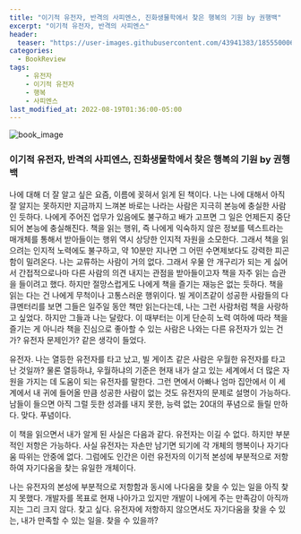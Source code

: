 ```yaml
---
title: "이기적 유전자, 반격의 사피엔스, 진화생물학에서 찾은 행복의 기원 by 권행백"
excerpt: "이기적 유전자, 반격의 사피엔스"
header:
  teaser: "https://user-images.githubusercontent.com/43941383/185550006-f291d38d-c861-49ca-b6ac-5c5e4f1ef6c1.png"
categories:
  - BookReview
tags:
    - 유전자
    - 이기적 유전자
    - 행복
    - 사피엔스
last_modified_at: 2022-08-19T01:36:00-05:00
---
```


![book_image](https://user-images.githubusercontent.com/43941383/185550006-f291d38d-c861-49ca-b6ac-5c5e4f1ef6c1.png)

### 이기적 유전자, 반격의 사피엔스, 진화생물학에서 찾은 행복의 기원 by 권행백

나에 대해 더 잘 알고 싶은 요즘, 이름에 꽂혀서 읽게 된 책이다. 나는 나에 대해서 아직 잘 알지는 못하지만 지금까지 느껴본 바로는 나라는 사람은 지극히 본능에 충실한 사람인 듯하다. 나에게 주어진 업무가 있음에도 불구하고 배가 고프면 그 일은 언제든지 중단되어 본능에 충실해진다. 책을 읽는 행위, 즉 나에게 익숙하지 않은 정보를 텍스트라는 매개체를 통해서 받아들이는 행위 역시 상당한 인지적 자원을 소모한다. 그래서 책을 읽으려는 인지적 노력에도 불구하고, 약 10분만 지나면 그 어떤 수면제보다도 강력한 피곤함이 밀려온다.
나는 교류하는 사람이 거의 없다. 그래서 우물 안 개구리가 되는 게 싫어서 간접적으로나마 다른 사람의 의견 내지는 관점을 받아들이고자 책을 자주 읽는 습관을 들이려고 했다. 하지만 절망스럽게도 나에게 책을 즐기는 재능은 없는 듯하다. 책을 읽는 다는 건 나에게 무척이나 고통스러운 행위이다. 빌 게이츠같이 성공한 사람들의 다큐멘터리를 보면 그들은 일주일 동안 책만 읽는다는데, 나는 그런 사람처럼 책을 사랑하고 싶었다. 하지만 그들과 나는 달랐다. 이 때부터는 이게 단순히 노력 여하에 따라 책을 즐기는 게 아니라 책을 진심으로 좋아할 수 있는 사람은 나와는 다른 유전자가 있는 건가? 유전자 문제인가? 같은 생각이 들었다.

유전자. 나는 열등한 유전자를 타고 났고, 빌 게이츠 같은 사람은 우월한 유전자를 타고 난 것일까? 물론 열등하냐, 우월하냐의 기준은 현재 내가 살고 있는 세계에서 더 많은 자원을 가지는 데 도움이 되는 유전자를 말한다. 그런 면에서 아빠나 엄마 집안에서 이 세계에서 내 귀에 들어올 만큼 성공한 사람이 없는 것도 유전자의 문제로 설명이 가능하다. 남들이 들으면 아직 그럴 듯한 성과를 내지 못한, 능력 없는 20대의 푸념으로 들릴 만하다. 맞다. 푸념이다.

이 책을 읽으면서 내가 알게 된 사실은 다음과 같다. 유전자는 이길 수 없다. 하지만 부분적인 저항은 가능하다. 사실 유전자는 자손만 남기면 되기에 각 개체의 행복이나 자기다움 따위는 안중에 없다. 그럼에도 인간은 이런 유전자의 이기적 본성에 부분적으로 저항하여 자기다움을 찾는 유일한 개체이다.

나는 유전자의 본성에 부분적으로 저항함과 동시에 나다움을 찾을 수 있는 일을 아직 찾지 못했다. 개발자를 목표로 현재 나아가고 있지만 개발이 나에게 주는 만족감이 아직까지는 그리 크지 않다. 찾고 싶다. 유전자에 저항하지 않으면서도 자기다움을 찾을 수 있는, 내가 만족할 수 있는 일을. 찾을 수 있을까?
